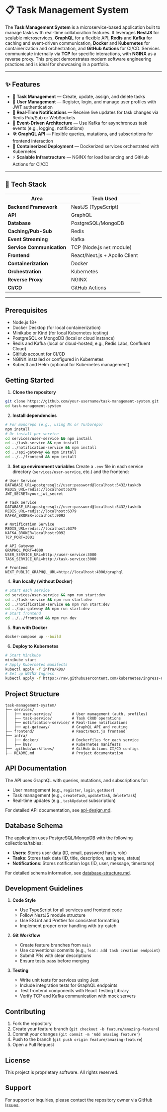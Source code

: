 # 📋 Task Management System

The **Task Management System** is a microservice-based application built to manage tasks with real-time collaboration features. It leverages **NestJS** for scalable microservices, **GraphQL** for a flexible API, **Redis** and **Kafka** for caching and event-driven communication, **Docker** and **Kubernetes** for containerization and orchestration, and **GitHub Actions** for CI/CD. Services communicate internally via **TCP** for specific interactions, with **NGINX** as a reverse proxy. This project demonstrates modern software engineering practices and is ideal for showcasing in a portfolio.

---

## ✨ Features

- 📝 **Task Management** — Create, update, assign, and delete tasks
- 👥 **User Management** — Register, login, and manage user profiles with JWT authentication
- 🔄 **Real-Time Notifications** — Receive live updates for task changes via Redis Pub/Sub or WebSockets
- 🚀 **Event-Driven Architecture** — Use Kafka for asynchronous task events (e.g., logging, notifications)
- 🛠️ **GraphQL API** — Flexible queries, mutations, and subscriptions for frontend interaction
- 🐳 **Containerized Deployment** — Dockerized services orchestrated with Kubernetes
- ⚡ **Scalable Infrastructure** — NGINX for load balancing and GitHub Actions for CI/CD

---

## 🧰 Tech Stack

| Area                     | Tech Used                          |
|--------------------------|------------------------------------|
| **Backend Framework**    | NestJS (TypeScript)                |
| **API**                  | GraphQL                            |
| **Database**             | PostgreSQL/MongoDB                 |
| **Caching/Pub-Sub**      | Redis                              |
| **Event Streaming**      | Kafka                              |
| **Service Communication**| TCP (Node.js `net` module)         |
| **Frontend**             | React/Next.js + Apollo Client      |
| **Containerization**     | Docker                             |
| **Orchestration**        | Kubernetes                         |
| **Reverse Proxy**        | NGINX                              |
| **CI/CD**                | GitHub Actions                     |

---

## Prerequisites

- Node.js 18+
- Docker Desktop (for local containerization)
- Minikube or Kind (for local Kubernetes testing)
- PostgreSQL or MongoDB (local or cloud instance)
- Redis and Kafka (local or cloud-hosted, e.g., Redis Labs, Confluent Cloud)
- GitHub account for CI/CD
- NGINX installed or configured in Kubernetes
- Kubectl and Helm (optional for Kubernetes management)

## Getting Started

1. **Clone the repository**
```bash
git clone https://github.com/your-username/task-management-system.git
cd task-management-system
```

2. **Install dependencies**
```bash
# For monorepo (e.g., using Nx or Turborepo)
npm install
# Or install per service
cd services/user-service && npm install
cd ../task-service && npm install
cd ../notification-service && npm install
cd ../api-gateway && npm install
cd ../../frontend && npm install
```

3. **Set up environment variables**
Create a `.env` file in each service directory (`services/user-service`, etc.) and the frontend:
```env
# User Service
DATABASE_URL=postgresql://user:password@localhost:5432/taskdb
REDIS_URL=redis://localhost:6379
JWT_SECRET=your_jwt_secret

# Task Service
DATABASE_URL=postgresql://user:password@localhost:5432/taskdb
REDIS_URL=redis://localhost:6379
KAFKA_BROKER=localhost:9092

# Notification Service
REDIS_URL=redis://localhost:6379
KAFKA_BROKER=localhost:9092
TCP_PORT=3001

# API Gateway
GRAPHQL_PORT=4000
USER_SERVICE_URL=http://user-service:3000
TASK_SERVICE_URL=http://task-service:3000

# Frontend
NEXT_PUBLIC_GRAPHQL_URL=http://localhost:4000/graphql
```

4. **Run locally (without Docker)**
```bash
# Start each service
cd services/user-service && npm run start:dev
cd ../task-service && npm run start:dev
cd ../notification-service && npm run start:dev
cd ../api-gateway && npm run start:dev
# Start frontend
cd ../../frontend && npm run dev
```

5. **Run with Docker**
```bash
docker-compose up --build
```

6. **Deploy to Kubernetes**
```bash
# Start Minikube
minikube start
# Apply Kubernetes manifests
kubectl apply -f infra/k8s/
# Set up NGINX Ingress
kubectl apply -f https://raw.githubusercontent.com/kubernetes/ingress-nginx/main/deploy/static/provider/kind/deploy.yaml
```

## Project Structure

```
task-management-system/
├── services/
│   ├── user-service/         # User management (auth, profiles)
│   ├── task-service/         # Task CRUD operations
│   ├── notification-service/ # Real-time notifications
│   ├── api-gateway/          # GraphQL API and routing
├── frontend/                 # React/Next.js frontend
├── infra/
│   ├── docker/               # Dockerfiles for each service
│   ├── k8s/                  # Kubernetes manifests
├── .github/workflows/        # GitHub Actions CI/CD configs
├── README.md                 # Project documentation
```

## API Documentation

The API uses GraphQL with queries, mutations, and subscriptions for:
- User management (e.g., `register`, `login`, `getUser`)
- Task management (e.g., `createTask`, `updateTask`, `deleteTask`)
- Real-time updates (e.g., `taskUpdated` subscription)

For detailed API documentation, see [api-design.md](./docs/api-design.md).

## Database Schema

The application uses PostgreSQL/MongoDB with the following collections/tables:
- **Users**: Stores user data (ID, email, password hash, role)
- **Tasks**: Stores task data (ID, title, description, assignee, status)
- **Notifications**: Stores notification logs (ID, user, message, timestamp)

For detailed schema information, see [database-structure.md](./docs/database-structure.md).

## Development Guidelines

1. **Code Style**
   - Use TypeScript for all services and frontend code
   - Follow NestJS module structure
   - Use ESLint and Prettier for consistent formatting
   - Implement proper error handling with try-catch

2. **Git Workflow**
   - Create feature branches from `main`
   - Use conventional commits (e.g., `feat: add task creation endpoint`)
   - Submit PRs with clear descriptions
   - Ensure tests pass before merging

3. **Testing**
   - Write unit tests for services using Jest
   - Include integration tests for GraphQL endpoints
   - Test frontend components with React Testing Library
   - Verify TCP and Kafka communication with mock servers

## Contributing

1. Fork the repository
2. Create your feature branch (`git checkout -b feature/amazing-feature`)
3. Commit your changes (`git commit -m 'Add amazing feature'`)
4. Push to the branch (`git push origin feature/amazing-feature`)
5. Open a Pull Request

## License

This project is proprietary software. All rights reserved.

## Support

For support or inquiries, please contact the repository owner via GitHub Issues.